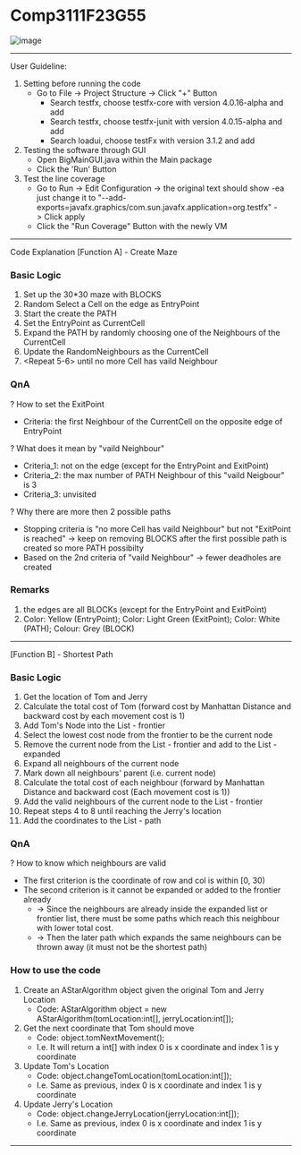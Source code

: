 # Comp3111F23G55

![image](https://github.com/timlaw0919/Comp3111F23G55/assets/144464604/e9ac81d5-6199-448c-ad82-53700afdddf9)

--------------------------------------------------------------------------------------------------------------------------------------------------------------------------
User Guideline:
1. Setting before running the code
   - Go to File -> Project Structure -> Click "+" Button
     - Search testfx, choose testfx-core with version 4.0.16-alpha and add
     - Search testfx, choose testfx-junit with version 4.0.15-alpha and add
     - Search loadui, choose testFx with version 3.1.2 and add
2. Testing the software through GUI
   - Open BigMainGUI.java within the Main package
   - Click the 'Run' Button
3. Test the line coverage
   - Go to Run -> Edit Configuration -> the original text should show -ea just change it to "--add-exports=javafx.graphics/com.sun.javafx.application=org.testfx" -> Click apply
   - Click the "Run Coverage" Button with the newly VM

-----------------------------------------------------------------------------------------------------------------------------------------------------------------------
Code Explanation
[Function A] - Create Maze
### Basic Logic
1. Set up the 30*30 maze with BLOCKS
2. Random Select a Cell on the edge as EntryPoint
3. Start the create the PATH
4. Set the EntryPoint as CurrentCell
5. Expand the PATH by randomly choosing one of the Neighbours of the CurrentCell
6. Update the RandomNeighbours as the CurrentCell
7. <Repeat 5-6> until no more Cell has vaild Neighbour

### QnA
? How to set the ExitPoint
- Criteria: the first Neighbour of the CurrentCell on the opposite edge of EntryPoint
  
? What does it mean by "vaild Neighbour"
- Criteria_1: not on the edge (except for the EntryPoint and ExitPoint)
- Criteria_2: the max number of PATH Neighbour of this "vaild Neigbour" is 3
- Criteria_3: unvisited
  
? Why there are more then 2 possible paths
- Stopping criteria is "no more Cell has vaild Neighbour" but not "ExitPoint is reached" -> keep on removing BLOCKS after the first possible path is created so more PATH possibilty
- Based on the 2nd criteria of "vaild Neighbour" -> fewer deadholes are created

### Remarks
1. the edges are all BLOCKs (except for the EntryPoint and ExitPoint)
2. Color: Yellow (EntryPoint); Color: Light Green (ExitPoint); Color: White (PATH); Colour: Grey (BLOCK)

-----------------------------------------------------------------------------------------------------------------------------------------------------------------------

[Function B] - Shortest Path
### Basic Logic
1. Get the location of Tom and Jerry
2. Calculate the total cost of Tom (forward cost by Manhattan Distance and backward cost by each movement cost is 1)
3. Add Tom's Node into the List - frontier
4. Select the lowest cost node from the frontier to be the current node
5. Remove the current node from the List - frontier and add to the List - expanded
6. Expand all neighbours of the current node
7. Mark down all neighbours' parent (i.e. current node)
8. Calculate the total cost of each neighbour (forward by Manhattan Distance and backward cost (Each movement cost is 1))
9. Add the valid neighbours of the current node to the List - frontier
10. Repeat steps 4 to 8 until reaching the Jerry's location
11. Add the coordinates to the List - path

### QnA
? How to know which neighbours are valid
- The first criterion is the coordinate of row and col is within [0, 30)
- The second criterion is it cannot be expanded or added to the frontier already
  - -> Since the neighbours are already inside the expanded list or frontier list, there must be some paths which reach this neighbour with lower total cost.
  - -> Then the later path which expands the same neighbours can be thrown away (it must not be the shortest path)

### How to use the code
1. Create an AStarAlgorithm object given the original Tom and Jerry Location
   - Code: AStarAlgorithm object = new AStarAlgorithm(tomLocation:int[], jerryLocation:int[]);
3. Get the next coordinate that Tom should move
   - Code: object.tomNextMovement();
   - I.e. It will return a int[] with index 0 is x coordinate and index 1 is y coordinate
5. Update Tom's Location
   - Code: object.changeTomLocation(tomLocation:int[]);
   - I.e. Same as previous, index 0 is x coordinate and index 1 is y coordinate
6. Update Jerry's Location
   - Code: object.changeJerryLocation(jerryLocation:int[]);
   - I.e. Same as previous, index 0 is x coordinate and index 1 is y coordinate

-----------------------------------------------------------------------------------------------------------------------------------------------------------------------

